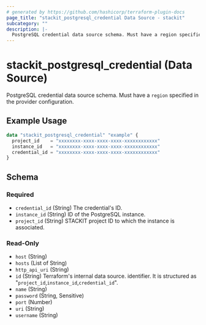 ```yaml
---
# generated by https://github.com/hashicorp/terraform-plugin-docs
page_title: "stackit_postgresql_credential Data Source - stackit"
subcategory: ""
description: |-
  PostgreSQL credential data source schema. Must have a region specified in the provider configuration.
---
```


# stackit_postgresql_credential (Data Source)

PostgreSQL credential data source schema. Must have a `region` specified in the provider configuration.

## Example Usage

```terraform
data "stackit_postgresql_credential" "example" {
  project_id    = "xxxxxxxx-xxxx-xxxx-xxxx-xxxxxxxxxxxx"
  instance_id   = "xxxxxxxx-xxxx-xxxx-xxxx-xxxxxxxxxxxx"
  credential_id = "xxxxxxxx-xxxx-xxxx-xxxx-xxxxxxxxxxxx"
}
```

<!-- schema generated by tfplugindocs -->
## Schema

### Required

- `credential_id` (String) The credential's ID.
- `instance_id` (String) ID of the PostgreSQL instance.
- `project_id` (String) STACKIT project ID to which the instance is associated.

### Read-Only

- `host` (String)
- `hosts` (List of String)
- `http_api_uri` (String)
- `id` (String) Terraform's internal data source. identifier. It is structured as "`project_id`,`instance_id`,`credential_id`".
- `name` (String)
- `password` (String, Sensitive)
- `port` (Number)
- `uri` (String)
- `username` (String)

